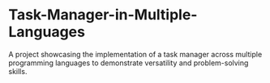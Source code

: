 # Task-Manager-in-Multiple-Languages
 A project showcasing the implementation of a task manager across multiple programming languages to demonstrate versatility and problem-solving skills.
